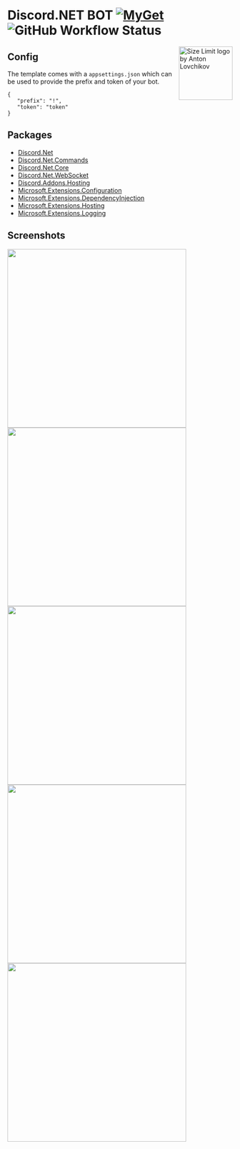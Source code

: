 # Discord.NET BOT  [![MyGet](https://img.shields.io/myget/discord-net/v/Discord.Net.svg)](https://www.myget.org/feed/Packages/discord-net)  ![GitHub Workflow Status](https://img.shields.io/github/workflow/status/directoire/Discord.NET-Template/CodeQL)

<img src="https://i.imgur.com/yg3BYh4.png" align="right"
     alt="Size Limit logo by Anton Lovchikov" width="120" height="120">

## Config

The template comes with a `appsettings.json` which can be used to provide the prefix and token of your bot.


```
{
   "prefix": "!",
   "token": "token"
}
```

## Packages

* [Discord.Net](https://www.nuget.org/packages/Discord.Net/)
* [Discord.Net.Commands](https://www.nuget.org/packages/Discord.Net.Commands/)
* [Discord.Net.Core](https://www.nuget.org/packages/Discord.Net.Core/)
* [Discord.Net.WebSocket](https://www.nuget.org/packages/Discord.Net.WebSocket/)
* [Discord.Addons.Hosting](https://www.nuget.org/packages/Discord.Addons.Hosting/)
* [Microsoft.Extensions.Configuration](https://www.nuget.org/packages/Microsoft.Extensions.Configuration/)
* [Microsoft.Extensions.DependencyInjection](https://www.nuget.org/packages/Microsoft.Extensions.DependencyInjection/)
* [Microsoft.Extensions.Hosting](https://www.nuget.org/packages/Microsoft.Extensions.Hosting/)
* [Microsoft.Extensions.Logging](https://www.nuget.org/packages/Microsoft.Extensions.Logging/)


## Screenshots



<img src="https://user-images.githubusercontent.com/57047418/121926898-1eeaab80-cd47-11eb-834f-9291c0dd3c94.JPG" width="400" height="400">

<img src="https://user-images.githubusercontent.com/57047418/121926898-1eeaab80-cd47-11eb-834f-9291c0dd3c94.JPG" width="400" height="400">

<img src="https://user-images.githubusercontent.com/57047418/121926898-1eeaab80-cd47-11eb-834f-9291c0dd3c94.JPG" width="400" height="400">

<img src="https://user-images.githubusercontent.com/57047418/121926898-1eeaab80-cd47-11eb-834f-9291c0dd3c94.JPG" width="400" height="400">

<img src="https://user-images.githubusercontent.com/57047418/121926898-1eeaab80-cd47-11eb-834f-9291c0dd3c94.JPG" width="400" height="400">


